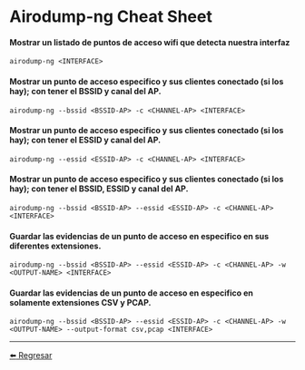 # Airodump-ng Cheat Sheet

#### Mostrar un listado de puntos de acceso wifi que detecta nuestra interfaz
```
airodump-ng <INTERFACE>
```

#### Mostrar un punto de acceso especifico y sus clientes conectado (si los hay); con tener el BSSID y canal del AP.
```
airodump-ng --bssid <BSSID-AP> -c <CHANNEL-AP> <INTERFACE>
```

#### Mostrar un punto de acceso especifico y sus clientes conectado (si los hay); con tener el ESSID y canal del AP.
```
airodump-ng --essid <ESSID-AP> -c <CHANNEL-AP> <INTERFACE>
```

#### Mostrar un punto de acceso especifico y sus clientes conectado (si los hay); con tener el BSSID, ESSID y canal del AP.
```
airodump-ng --bssid <BSSID-AP> --essid <ESSID-AP> -c <CHANNEL-AP> <INTERFACE>
```

#### Guardar las evidencias de un punto de acceso en especifico en sus diferentes extensiones.
```
airodump-ng --bssid <BSSID-AP> --essid <ESSID-AP> -c <CHANNEL-AP> -w <OUTPUT-NAME> <INTERFACE>
```

#### Guardar las evidencias de un punto de acceso en especifico en solamente extensiones CSV y PCAP.
```
airodump-ng --bssid <BSSID-AP> --essid <ESSID-AP> -c <CHANNEL-AP> -w <OUTPUT-NAME> --output-format csv,pcap <INTERFACE>
```

---

[:arrow_left: Regresar](https://github.com/m4lal0/cheatsheets)